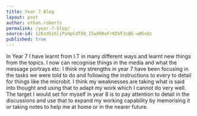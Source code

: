 ```yaml
---
title: Year 7 Blog
layout: post
author: ethan.roberts
permalink: /year-7-blog/
source-id: 1z6zd5ihliPzmpCdTXQ_I5wXRKoFrKDVF3cBE-wW5nDc
published: true
---
```

In Year 7 I have learnt from I.T in many different ways and learnt new things from the topics. I now can recognise things in the media and what the message portrays etc. I think my strengths in year 7 have been focusing in the tasks we were told to do and following the instructions to every to detail for things like the microbit. I think my weaknesses are taking what is said into thought and using that to adapt my work which I cannot do very well. The target I would set for myself in year 8 is to pay attention to detail in the discussions and use that to expand my working capability by memorising it or taking notes to help me at home or in the nearer future.

